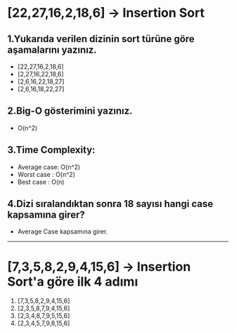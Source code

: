# [22,27,16,2,18,6] -> Insertion Sort 

## 1.Yukarıda verilen dizinin sort türüne göre aşamalarını yazınız.
* [22,27,16,2,18,6] 
* [2,27,16,22,18,6] 
* [2,6,16,22,18,27] 
* [2,6,16,18,22,27]

## 2.Big-O gösterimini yazınız.
* O(n^2)

## 3.Time Complexity:
* Average case: O(n^2)
* Worst case  : O(n^2)
* Best case   : O(n)

## 4.Dizi sıralandıktan sonra 18 sayısı hangi case kapsamına girer? 
* Average Case kapsamına girer.
---
# [7,3,5,8,2,9,4,15,6] -> Insertion Sort'a göre ilk 4 adımı

1. [7,3,5,8,2,9,4,15,6]
2. [2,3,5,8,7,9,4,15,6]
3. [2,3,4,8,7,9,5,15,6]
4. [2,3,4,5,7,9,8,15,6]

